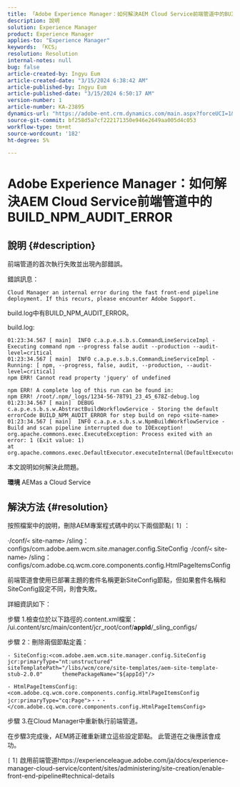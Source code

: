 ```yaml
---
title: 「Adobe Experience Manager：如何解決AEM Cloud Service前端管道中的BUILD_NPM_AUDIT_ERROR」
description: 說明
solution: Experience Manager
product: Experience Manager
applies-to: "Experience Manager"
keywords: 「KCS」
resolution: Resolution
internal-notes: null
bug: false
article-created-by: Ingyu Eum
article-created-date: "3/15/2024 6:38:42 AM"
article-published-by: Ingyu Eum
article-published-date: "3/15/2024 6:50:17 AM"
version-number: 1
article-number: KA-23895
dynamics-url: "https://adobe-ent.crm.dynamics.com/main.aspx?forceUCI=1&pagetype=entityrecord&etn=knowledgearticle&id=5bfb09a4-96e2-ee11-904c-6045bd045872"
source-git-commit: bf258d5a7cf222171350e946e2649aa005d4c053
workflow-type: tm+mt
source-wordcount: '182'
ht-degree: 5%

---
```


# Adobe Experience Manager：如何解決AEM Cloud Service前端管道中的BUILD_NPM_AUDIT_ERROR

## 說明 {#description}


前端管道的首次執行失敗並出現內部錯誤。

錯誤訊息：


```
Cloud Manager an internal error during the fast front-end pipeline deployment. If this recurs, please encounter Adobe Support.
```


build.log中有BUILD_NPM_AUDIT_ERROR。

build.log:


```
01:23:34.567 [ main]  INFO c.a.p.e.s.b.s.CommandLineServiceImpl - Executing command npm --progress false audit --production --audit-level=critical
01:23:34.567 [ main]  INFO c.a.p.e.s.b.s.CommandLineServiceImpl - Running: [ npm, --progress, false, audit, --production, --audit-level=critical] 
npm ERR! Cannot read property 'jquery' of undefined

npm ERR! A complete log of this run can be found in:
npm ERR! /root/.npm/_logs/1234-56-78T91_23_45_678Z-debug.log
01:23:34.567 [ main]  DEBUG c.a.p.e.s.b.s.w.AbstractBuildWorkflowService - Storing the default errorCode BUILD_NPM_AUDIT_ERROR for step build on repo <site-name>
01:23:34.567 [ main]  INFO c.a.p.e.s.b.s.w.NpmBuildWorkflowService - Build and scan pipeline interrupted due to IOException!
org.apache.commons.exec.ExecuteException: Process exited with an error: 1 (Exit value: 1)
at org.apache.commons.exec.DefaultExecutor.executeInternal(DefaultExecutor.java:404)
```


本文說明如何解決此問題。

<b>環境</b>
AEMas a Cloud Service


## 解決方法 {#resolution}


按照檔案中的說明，刪除AEM專案程式碼中的以下兩個節點`[` 1`]` ：

·/conf/`<` site-name`>` /sling：configs/com.adobe.aem.wcm.site.manager.config.SiteConfig ·/conf/`<` site-name`>` /sling：configs/com.adobe.cq.wcm.core.components.config.HtmlPageItemsConfig

前端管道會使用已部署主題的套件名稱更新SiteConfig節點，但如果套件名稱和SiteConfig設定不同，則會失敗。

詳細資訊如下：

步驟 1.檢查位於以下路徑的.content.xml檔案： /ui.content/src/main/content/jcr_root/conf/__appId__/_sling_configs/

步驟 2：刪除兩個節點定義：


```
- SiteConfig:<com.adobe.aem.wcm.site.manager.config.SiteConfig      jcr:primaryType="nt:unstructured"      siteTemplatePath="/libs/wcm/core/site-templates/aem-site-template-stub-2.0.0"      themePackageName="${appId}"/>
```



```
- HtmlPageItemsConfig:<com.adobe.cq.wcm.core.components.config.HtmlPageItemsConfig      jcr:primaryType="cq:Page">・・・</com.adobe.cq.wcm.core.components.config.HtmlPageItemsConfig>
```


步驟 3.在Cloud Manager中重新執行前端管道。

在步驟3完成後，AEM將正確重新建立這些設定節點。 此管道在之後應該會成功。

`[` 1`]`  啟用前端管道https://experienceleague.adobe.com/ja/docs/experience-manager-cloud-service/content/sites/administering/site-creation/enable-front-end-pipeline#technical-details
